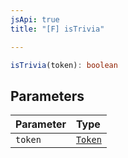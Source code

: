```yaml
---
jsApi: true
title: "[F] isTrivia"

---
```

```ts
isTrivia(token): boolean
```

## Parameters

| Parameter | Type |
| :------ | :------ |
| `token` | [`Token`](../enumerations/Token.md) |
